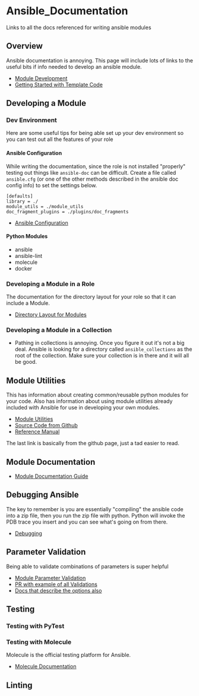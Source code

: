 # Ansible_Documentation
Links to all the docs referenced for writing ansible modules

## Overview
Ansible documentation is annoying.  This page will include lots of links to the useful bits if info needed to develop an ansible module.
- [Module Development](https://docs.ansible.com/ansible/latest/dev_guide/developing_modules_general.html)
- [Getting Started with Template Code](https://docs.ansible.com/ansible/latest/dev_guide/developing_modules_general.html)

## Developing a Module
### Dev Environment
Here are some useful tips for being able set up your dev environment so you can test out all the features of your role

#### Ansible Configuration
While writing the documentation, since the role is not installed "properly" testing out things like `ansible-doc` can be difficult.  Create a file called `ansible.cfg` (or one of the other methods described in the ansible doc config info) to set the settings below.

```
[defaults]
library = ./
module_utils = ./module_utils
doc_fragment_plugins = ./plugins/doc_fragments
```

- [Ansible Configuration](https://docs.ansible.com/ansible/latest/reference_appendices/config.html)

#### Python Modules
- ansible
- ansible-lint
- molecule
- docker

### Developing a Module in a Role
The documentation for the directory layout for your role so that it can include a Module.
- [Directory Layout for Modules](https://docs.ansible.com/ansible/2.9/user_guide/playbooks_reuse_roles.html#embedding-modules-and-plugins-in-roles)

### Developing a Module in a Collection
- Pathing in collections is annoying.  Once you figure it out it's not a big deal.  Ansible is looking for a directory called `ansible_collections` as the root of the collection.  Make sure your collection is in there and it will all be good.

## Module Utilities
This has information about creating common/reusable python modules for your code.  Also has information about using module utilities already included with Ansible for use in developing your own modules.

- [Module Utilities](https://docs.ansible.com/ansible/latest/dev_guide/developing_module_utilities.html)
- [Source Code from Github](https://github.com/ansible/ansible/tree/devel/lib/ansible/module_utils)
- [Reference Manual](https://docs.ansible.com/ansible/latest/reference_appendices/module_utils.html)

The last link is basically from the github page, just a tad easier to read.

## Module Documentation
- [Module Documentation Guide](https://docs.ansible.com/ansible/2.9/dev_guide/developing_modules_documenting.html)


## Debugging Ansible
The key to remember is you are essentially "compiling" the ansible code into a zip file, then you run the zip file with python.  Python will invoke the PDB trace you insert and you can see what's going on from there.
- [Debugging](https://docs.ansible.com/ansible/latest/dev_guide/debugging.html)

## Parameter Validation
Being able to validate combinations of parameters is super helpful
- [Module Parameter Validation](https://www.cloudright.io/notes/ansible-module-parameter-validation/)
- [PR with example of all Validations](https://github.com/ansible/ansible/pull/28662)
- [Docs that describe the options also](https://docs.ansible.com/ansible/latest/dev_guide/developing_modules_general_windows.html)
[]()


## Testing

### Testing with PyTest


### Testing with Molecule
Molecule is the official testing platform for Ansible.
- [Molecule Documentation](https://molecule.readthedocs.io/en/latest/)

## Linting
